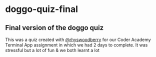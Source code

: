 # doggo-quiz-final
## Final version of the doggo quiz

This was a quiz created with [@rhyswoodberry](https://www.github.com/rhyswoodberry) for our Coder Academy Terminal App assignment in which we had 2 days to complete. It was stressful but a lot of fun & we both learnt a lot
